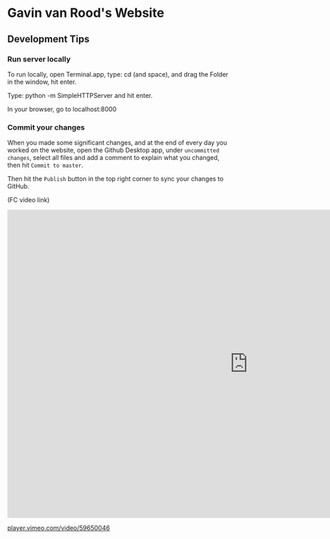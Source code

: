 # Gavin van Rood's Website


## Development Tips

### Run server locally
To run locally, open Terminal.app, type:
cd
(and space), and drag the Folder in the window, hit enter.

Type:
python -m SimpleHTTPServer
and hit enter.

In your browser, go to
localhost:8000

### Commit your changes

When you made some significant changes, and at the end of every day you worked on the website, open the Github Desktop app, under `uncommitted changes`, select all files and add a comment to explain what you changed, then hit `Commit to master`.

Then hit the `Publish` button in the top right corner to sync your changes to GitHub.



(FC video link)

<iframe src="https://player.vimeo.com/video/59650046" width="1090" height="700" frameborder="0"></iframe>
</div>


<a href="https://player.vimeo.com/video/59650046" target="_blank">player.vimeo.com/video/59650046</a>
